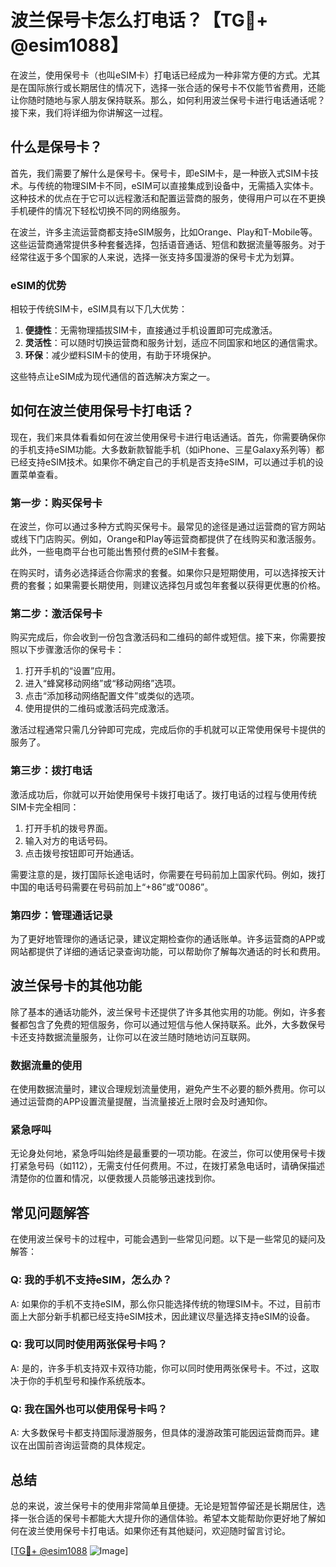 # 波兰保号卡怎么打电话？【TG💪+ @esim1088】

在波兰，使用保号卡（也叫eSIM卡）打电话已经成为一种非常方便的方式。尤其是在国际旅行或长期居住的情况下，选择一张合适的保号卡不仅能节省费用，还能让你随时随地与家人朋友保持联系。那么，如何利用波兰保号卡进行电话通话呢？接下来，我们将详细为你讲解这一过程。

## 什么是保号卡？

首先，我们需要了解什么是保号卡。保号卡，即eSIM卡，是一种嵌入式SIM卡技术。与传统的物理SIM卡不同，eSIM可以直接集成到设备中，无需插入实体卡。这种技术的优点在于它可以远程激活和配置运营商的服务，使得用户可以在不更换手机硬件的情况下轻松切换不同的网络服务。

在波兰，许多主流运营商都支持eSIM服务，比如Orange、Play和T-Mobile等。这些运营商通常提供多种套餐选择，包括语音通话、短信和数据流量等服务。对于经常往返于多个国家的人来说，选择一张支持多国漫游的保号卡尤为划算。

### eSIM的优势

相较于传统SIM卡，eSIM具有以下几大优势：

1. **便捷性**：无需物理插拔SIM卡，直接通过手机设置即可完成激活。
2. **灵活性**：可以随时切换运营商和服务计划，适应不同国家和地区的通信需求。
3. **环保**：减少塑料SIM卡的使用，有助于环境保护。

这些特点让eSIM成为现代通信的首选解决方案之一。

## 如何在波兰使用保号卡打电话？

现在，我们来具体看看如何在波兰使用保号卡进行电话通话。首先，你需要确保你的手机支持eSIM功能。大多数新款智能手机（如iPhone、三星Galaxy系列等）都已经支持eSIM技术。如果你不确定自己的手机是否支持eSIM，可以通过手机的设置菜单查看。

### 第一步：购买保号卡

在波兰，你可以通过多种方式购买保号卡。最常见的途径是通过运营商的官方网站或线下门店购买。例如，Orange和Play等运营商都提供了在线购买和激活服务。此外，一些电商平台也可能出售预付费的eSIM卡套餐。

在购买时，请务必选择适合你需求的套餐。如果你只是短期使用，可以选择按天计费的套餐；如果需要长期使用，则建议选择包月或包年套餐以获得更优惠的价格。

### 第二步：激活保号卡

购买完成后，你会收到一份包含激活码和二维码的邮件或短信。接下来，你需要按照以下步骤激活你的保号卡：

1. 打开手机的“设置”应用。
2. 进入“蜂窝移动网络”或“移动网络”选项。
3. 点击“添加移动网络配置文件”或类似的选项。
4. 使用提供的二维码或激活码完成激活。

激活过程通常只需几分钟即可完成，完成后你的手机就可以正常使用保号卡提供的服务了。

### 第三步：拨打电话

激活成功后，你就可以开始使用保号卡拨打电话了。拨打电话的过程与使用传统SIM卡完全相同：

1. 打开手机的拨号界面。
2. 输入对方的电话号码。
3. 点击拨号按钮即可开始通话。

需要注意的是，拨打国际长途电话时，你需要在号码前加上国家代码。例如，拨打中国的电话号码需要在号码前加上“+86”或“0086”。

### 第四步：管理通话记录

为了更好地管理你的通话记录，建议定期检查你的通话账单。许多运营商的APP或网站都提供了详细的通话记录查询功能，可以帮助你了解每次通话的时长和费用。

## 波兰保号卡的其他功能

除了基本的通话功能外，波兰保号卡还提供了许多其他实用的功能。例如，许多套餐都包含了免费的短信服务，你可以通过短信与他人保持联系。此外，大多数保号卡还支持数据流量服务，让你可以在波兰随时随地访问互联网。

### 数据流量的使用

在使用数据流量时，建议合理规划流量使用，避免产生不必要的额外费用。你可以通过运营商的APP设置流量提醒，当流量接近上限时会及时通知你。

### 紧急呼叫

无论身处何地，紧急呼叫始终是最重要的一项功能。在波兰，你可以使用保号卡拨打紧急号码（如112），无需支付任何费用。不过，在拨打紧急电话时，请确保描述清楚你的位置和情况，以便救援人员能够迅速找到你。

## 常见问题解答

在使用波兰保号卡的过程中，可能会遇到一些常见问题。以下是一些常见的疑问及解答：

### Q: 我的手机不支持eSIM，怎么办？

A: 如果你的手机不支持eSIM，那么你只能选择传统的物理SIM卡。不过，目前市面上大部分新手机都已经支持eSIM技术，因此建议尽量选择支持eSIM的设备。

### Q: 我可以同时使用两张保号卡吗？

A: 是的，许多手机支持双卡双待功能，你可以同时使用两张保号卡。不过，这取决于你的手机型号和操作系统版本。

### Q: 我在国外也可以使用保号卡吗？

A: 大多数保号卡都支持国际漫游服务，但具体的漫游政策可能因运营商而异。建议在出国前咨询运营商的具体规定。

## 总结

总的来说，波兰保号卡的使用非常简单且便捷。无论是短暂停留还是长期居住，选择一张合适的保号卡都能大大提升你的通信体验。希望本文能帮助你更好地了解如何在波兰使用保号卡打电话。如果你还有其他疑问，欢迎随时留言讨论。

[[TG💪+ @esim1088](https://t.me/s/esim1088) ![Image](https://i.postimg.cc/4NQfJmqS/Snipaste-2025-05-13-00-14-12.png)]